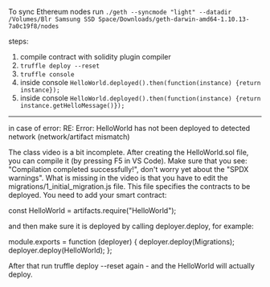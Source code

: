 To sync Ethereum nodes run
`./geth --syncmode "light" --datadir /Volumes/Blr Samsung SSD Space/Downloads/geth-darwin-amd64-1.10.13-7a0c19f8/nodes`


steps: 
1. compile contract with solidity plugin compiler
2. `truffle deploy --reset`
3. `truffle console`
4. inside console `HelloWorld.deployed().then(function(instance) {return instance});`
4. inside console `HelloWorld.deployed().then(function(instance) {return instance.getHelloMessage()});`




----
in case of error:
RE: Error: HelloWorld has not been deployed to detected network (network/artifact mismatch)

The class video is a bit incomplete. 
After creating the HelloWorld.sol file, you can compile it (by pressing F5 in VS Code). Make sure that you see: "Compilation completed successfully!", don't worry yet about the "SPDX warnings".
What is missing in the video is that you have to edit the migrations/1_initial_migration.js file. This file specifies the contracts to be deployed. You need to add your smart contract:

const HelloWorld = artifacts.require("HelloWorld");

and then make sure it is deployed by calling deployer.deploy, for example:

module.exports = function (deployer) {
deployer.deploy(Migrations);
deployer.deploy(HelloWorld);
};

After that run truffle deploy --reset again - and the HelloWorld will actually deploy. 